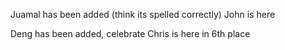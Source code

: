 Juamal has been added (think its spelled correctly)
John is here





Deng has been added, celebrate
Chris is here in 6th place

